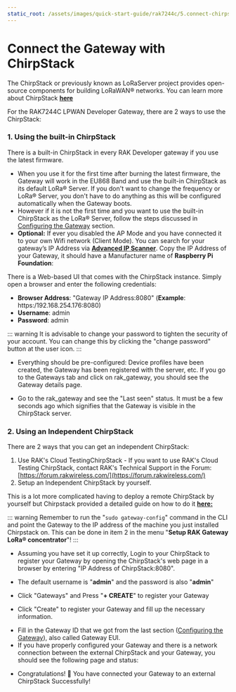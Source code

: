 ```yaml
---
static_root: /assets/images/quick-start-guide/rak7244c/5.connect-chirpstack
---
```


# Connect the Gateway with ChirpStack

The ChirpStack or previously known as LoRaServer project provides open-source components for building LoRaWAN® networks. You can learn more about ChirpStack [**here**](https://www.chirpstack.io/)

For the RAK7244C LPWAN Developer Gateway, there are 2 ways to use the ChirpStack:

### 1. Using the built-in ChirpStack

There is a built-in ChirpStack in every RAK Developer gateway if you use the latest firmware.

- When you use it for the first time after burning the latest firmware, the Gateway will work in the EU868 Band and use the built-in ChirpStack as its default LoRa® Server. If you don't want to change the frequency or LoRa® Server, you don't have to do anything as this will be configured automatically when the Gateway boots.
- However if it is not the first time and you want to use the built-in ChirpStack as the LoRa® Server, follow the steps discussed in [Configuring the Gateway](/en-us/quick-start/rak7244c/configuring-the-gateway.html) section.
- **Optional:** If ever you disabled the AP Mode and you have connected it to your own Wifi network (Client Mode). You can search for your gateway’s IP Address via [**Advanced IP Scanner**](https://www.advanced-ip-scanner.com/). Copy the IP Address of your Gateway, it should have a Manufacturer name of **Raspberry Pi Foundation**:

<rk-img
  :src="`${$frontmatter.static_root}/01.mtfxbfnu0pxildkxayzt.png`"
  width="100%"
  figure-number="1"
  caption="IP address of your RAK7244C using IP Scanner"
/>

There is a Web-based UI that comes with the ChirpStack instance. Simply open a browser and enter the following credentials:

- **Browser Address**: "Gateway IP Address:8080" (**Example**: https:/192.168.254.176:8080)
- **Username**: admin
- **Password**: admin

::: warning
 It is advisable to change your password to tighten the security of your account. You can change this by clicking the \"change password\" button at the user icon.
:::

<rk-img
  :src="`${$frontmatter.static_root}/02.twyskhnlh3qztmnjqbal.png`"
  width="100%"
  figure-number="2"
  caption="ChirpStack Web-based UI"
/>

- Everything should be pre-configured: Device profiles have been created, the Gateway has been registered with the server, etc. If you go to the Gateways tab and click on rak_gateway, you should see the Gateway details page.

<rk-img
  :src="`${$frontmatter.static_root}/03.nm1rcooh5749oeyknm7t.png`"
  width="100%"
  figure-number="3"
  caption="Available Gateways in Chirpstack"
/>

- Go to the rak_gateway and see the "Last seen" status. It must be a few seconds ago which signifies that the Gateway is visible in the ChirpStack server.

<rk-img
  :src="`${$frontmatter.static_root}/04.qzfweifwadyreztjellx.png`"
  width="100%"
  figure-number="4"
  caption="Last Seen Status"
/>

### 2. Using an Independent ChirpStack

There are 2 ways that you can get an independent ChirpStack:

1. Use RAK's Cloud TestingChirpStack - If you want to use RAK's Cloud Testing ChirpStack, contact RAK's Technical Support in the Forum: [https://forum.rakwireless.com/](https://forum.rakwireless.com/)
2. Setup an Independent ChirpStack by yourself.

This is a lot more complicated having to deploy a remote ChirpStack by yourself but Chirpstack provided a detailed guide on how to do it **[here](https://www.chirpstack.io/guides/debian-ubuntu/)[:](https://www.chirpstack.io/gateway-bridge/overview/)**

<rk-img
  :src="`${$frontmatter.static_root}/05.vn6fioh16k6zjdplr0it.png`"
  width="100%"
  figure-number="5"
  caption="Chirpstack Getting Started Guide on Ubuntu"
/>

::: warning
 Remember to run the \"`sudo gateway-config`\" command in the CLI and point the Gateway to the IP address of the machine you just installed Chirpstack on. This can be done in item 2 in the menu \"**Setup RAK Gateway LoRa® concentrator**\"!
:::

- Assuming you have set it up correctly, Login to your ChirpStack to register your Gateway by opening the ChirpStack's web page in a browser by entering "IP Address of ChirpStack:8080".

<rk-img
  :src="`${$frontmatter.static_root}/06.rmibul5ouzluictf9zpq.png`"
  width="100%"
  figure-number="6"
  caption="ChirpStack Login Page"
/>

- The default username is "**admin**" and the password is also "**admin**"

<rk-img
  :src="`${$frontmatter.static_root}/07.pxxn6cq9hox9mtjzqxep.png`"
  width="100%"
  figure-number="7"
  caption="ChirpStack Home Page"
/>

- Click "Gateways" and Press "**+ CREATE**" to register your Gateway

<rk-img
  :src="`${$frontmatter.static_root}/08.tqyaaom3kzxbgj51eapl.png`"
  width="100%"
  figure-number="8"
  caption="ChirpStack Registered Gateways"
/>

- Click "Create" to register your Gateway and fill up the necessary information.

<rk-img
  :src="`${$frontmatter.static_root}/09.ku6wofqafkogdpndggwu.png`"
  width="100%"
  figure-number="9"
  caption="Registering your own Gateway"
/>

- Fill in the Gateway ID that we got from the last section ([Configuring the Gateway](/en-us/quick-start/rak7244c/configuring-the-gateway.html)), also called Gateway EUI.
- If you have properly configured your Gateway and there is a network connection between the external ChirpStack and your Gateway, you should see the following page and status:

<rk-img
  :src="`${$frontmatter.static_root}/10.p9wtubhkjdsatrhkwvfu.png`"
  width="100%"
  figure-number="10"
  caption="Successfully Registered the Gateway"
/>

- Congratulations! :tada: You have connected your Gateway to an external ChirpStack Successfully!
